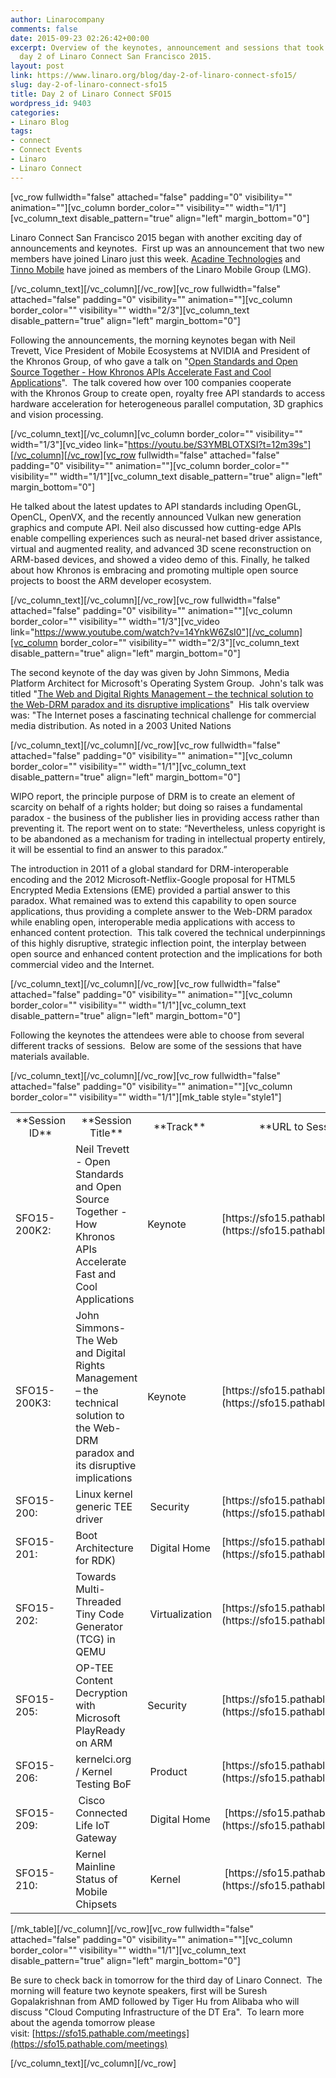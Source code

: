 ```yaml
---
author: Linarocompany
comments: false
date: 2015-09-23 02:26:42+00:00
excerpt: Overview of the keynotes, announcement and sessions that took place during
  day 2 of Linaro Connect San Francisco 2015.
layout: post
link: https://www.linaro.org/blog/day-2-of-linaro-connect-sfo15/
slug: day-2-of-linaro-connect-sfo15
title: Day 2 of Linaro Connect SFO15
wordpress_id: 9403
categories:
- Linaro Blog
tags:
- connect
- Connect Events
- Linaro
- Linaro Connect
---
```


[vc_row fullwidth="false" attached="false" padding="0" visibility="" animation=""][vc_column border_color="" visibility="" width="1/1"][vc_column_text disable_pattern="true" align="left" margin_bottom="0"]


Linaro Connect San Francisco 2015 began with another exciting day of announcements and keynotes.  First up was an announcement that two new members have joined Linaro just this week. [Acadine Technologies](https://youtu.be/S3YMBLOTXSI?t=3m6s) and [Tinno Mobile](https://youtu.be/5viiqYeOATI?t=1h29m16s) have joined as members of the Linaro Mobile Group (LMG).


[/vc_column_text][/vc_column][/vc_row][vc_row fullwidth="false" attached="false" padding="0" visibility="" animation=""][vc_column border_color="" visibility="" width="2/3"][vc_column_text disable_pattern="true" align="left" margin_bottom="0"]


Following the announcements, the morning keynotes began with Neil Trevett, Vice President of Mobile Ecosystems at NVIDIA and President of the Khronos Group, of who gave a talk on "[Open Standards and Open Source Together - How Khronos APIs Accelerate Fast and Cool Applications](https://youtu.be/S3YMBLOTXSI?t=12m39s)".  The talk covered how over 100 companies cooperate with the Khronos Group to create open, royalty free API standards to access hardware acceleration for heterogeneous parallel computation, 3D graphics and vision processing.


[/vc_column_text][/vc_column][vc_column border_color="" visibility="" width="1/3"][vc_video link="https://youtu.be/S3YMBLOTXSI?t=12m39s"][/vc_column][/vc_row][vc_row fullwidth="false" attached="false" padding="0" visibility="" animation=""][vc_column border_color="" visibility="" width="1/1"][vc_column_text disable_pattern="true" align="left" margin_bottom="0"]


He talked about the latest updates to API standards including OpenGL, OpenCL, OpenVX, and the recently announced Vulkan new generation graphics and compute API. Neil also discussed how cutting-edge APIs enable compelling experiences such as neural-net based driver assistance, virtual and augmented reality, and advanced 3D scene reconstruction on ARM-based devices, and showed a video demo of this. Finally, he talked about how Khronos is embracing and promoting multiple open source projects to boost the ARM developer ecosystem.


[/vc_column_text][/vc_column][/vc_row][vc_row fullwidth="false" attached="false" padding="0" visibility="" animation=""][vc_column border_color="" visibility="" width="1/3"][vc_video link="https://www.youtube.com/watch?v=14YnkW6ZsI0"][/vc_column][vc_column border_color="" visibility="" width="2/3"][vc_column_text disable_pattern="true" align="left" margin_bottom="0"]


The second keynote of the day was given by John Simmons, Media Platform Architect for Microsoft's Operating System Group.  John's talk was titled "[The Web and Digital Rights Management – the technical solution to the Web-DRM paradox and its disruptive implications](https://www.youtube.com/watch?v=14YnkW6ZsI0)"  His talk overview was: "The Internet poses a fascinating technical challenge for commercial media distribution. As noted in a 2003 United Nations


[/vc_column_text][/vc_column][/vc_row][vc_row fullwidth="false" attached="false" padding="0" visibility="" animation=""][vc_column border_color="" visibility="" width="1/1"][vc_column_text disable_pattern="true" align="left" margin_bottom="0"]


WIPO report, the principle purpose of DRM is to create an element of scarcity on behalf of a rights holder; but doing so raises a fundamental paradox - the business of the publisher lies in providing access rather than preventing it. The report went on to state: “Nevertheless, unless copyright is to be abandoned as a mechanism for trading in intellectual property entirely, it will be essential to find an answer to this paradox.”


The introduction in 2011 of a global standard for DRM-interoperable encoding and the 2012 Microsoft-Netflix-Google proposal for HTML5 Encrypted Media Extensions (EME) provided a partial answer to this paradox. What remained was to extend this capability to open source applications, thus providing a complete answer to the Web-DRM paradox while enabling open, interoperable media applications with access to enhanced content protection.  This talk covered the technical underpinnings of this highly disruptive, strategic inflection point, the interplay between open source and enhanced content protection and the implications for both commercial video and the Internet.

[/vc_column_text][/vc_column][/vc_row][vc_row fullwidth="false" attached="false" padding="0" visibility="" animation=""][vc_column border_color="" visibility="" width="1/1"][vc_column_text disable_pattern="true" align="left" margin_bottom="0"]


Following the keynotes the attendees were able to choose from several different tracks of sessions.  Below are some of the sessions that have materials available.


[/vc_column_text][/vc_column][/vc_row][vc_row fullwidth="false" attached="false" padding="0" visibility="" animation=""][vc_column border_color="" visibility="" width="1/1"][mk_table style="style1"]
<table width="1020" >
<tbody >
<tr >

<td width="90" style="text-align: center;" >**Session ID**
</td>

<td width="347" style="text-align: center;" >**Session Title**
</td>

<td width="64" style="text-align: center;" >**Track**
</td>

<td width="519" style="text-align: center;" >**URL to Session Information**
</td>
</tr>
<tr >

<td width="90" >SFO15-200K2:
</td>

<td width="347" >Neil Trevett - Open Standards and Open Source Together - How Khronos APIs Accelerate Fast and Cool Applications
</td>

<td width="64" >Keynote
</td>

<td width="519" >[https://sfo15.pathable.com/meetings/302829](https://sfo15.pathable.com/meetings/302829)
</td>
</tr>
<tr >

<td width="90" >SFO15-200K3:
</td>

<td width="347" >John Simmons- The Web and Digital Rights Management – the technical solution to the Web-DRM paradox and its disruptive implications
</td>

<td width="64" >Keynote
</td>

<td width="519" >[https://sfo15.pathable.com/meetings/302830](https://sfo15.pathable.com/meetings/302830)
</td>
</tr>
<tr >

<td width="90" >SFO15-200:
</td>

<td width="347" >Linux kernel generic TEE driver
</td>

<td width="64" > Security
</td>

<td width="519" >[https://sfo15.pathable.com/meetings/302831](https://sfo15.pathable.com/meetings/302831)
</td>
</tr>
<tr >

<td width="90" >SFO15-201:
</td>

<td width="347" >Boot Architecture for RDK)
</td>

<td width="64" > Digital Home
</td>

<td width="519" >[https://sfo15.pathable.com/meetings/302832](https://sfo15.pathable.com/meetings/302832)
</td>
</tr>
<tr >

<td width="90" >SFO15-202:
</td>

<td width="347" >Towards Multi-Threaded Tiny Code Generator (TCG) in QEMU
</td>

<td width="64" > Virtualization
</td>

<td width="519" >[https://sfo15.pathable.com/meetings/302833](https://sfo15.pathable.com/meetings/302833)
</td>
</tr>
<tr >

<td width="90" >SFO15-205:
</td>

<td width="347" >OP-TEE Content Decryption with Microsoft PlayReady on ARM
</td>

<td width="64" >Security
</td>

<td width="519" >[https://sfo15.pathable.com/meetings/302837](https://sfo15.pathable.com/meetings/302837)
</td>
</tr>
<tr >

<td width="90" >SFO15-206:
</td>

<td width="347" >kernelci.org / Kernel Testing BoF
</td>

<td width="64" > Product
</td>

<td width="519" >[https://sfo15.pathable.com/meetings/302838](https://sfo15.pathable.com/meetings/302838)
</td>
</tr>
<tr >

<td width="90" >SFO15-209:
</td>

<td width="347" > Cisco Connected Life IoT Gateway
</td>

<td width="64" > Digital Home
</td>

<td width="519" > [https://sfo15.pathable.com/meetings/302841](https://sfo15.pathable.com/meetings/302841)
</td>
</tr>
<tr >

<td width="90" >SFO15-210:
</td>

<td width="347" >Kernel Mainline Status of Mobile Chipsets
</td>

<td width="64" > Kernel
</td>

<td width="519" > [https://sfo15.pathable.com/meetings/302842](https://sfo15.pathable.com/meetings/302842)
</td>
</tr>
</tbody>
</table>
[/mk_table][/vc_column][/vc_row][vc_row fullwidth="false" attached="false" padding="0" visibility="" animation=""][vc_column border_color="" visibility="" width="1/1"][vc_column_text disable_pattern="true" align="left" margin_bottom="0"]


Be sure to check back in tomorrow for the third day of Linaro Connect.  The morning will feature two keynote speakers, first will be Suresh Gopalakrishnan from AMD followed by Tiger Hu from Alibaba who will discuss "Cloud Computing Infrastructure of the DT Era".  To learn more about the agenda tomorrow please visit: [https://sfo15.pathable.com/meetings](https://sfo15.pathable.com/meetings)


[/vc_column_text][/vc_column][/vc_row]
